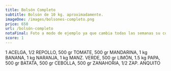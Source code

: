 ```yaml
---
title: Bolsón Completo
subtitle: Bolsón de 10 kg. aproximadamente.
imageOne: /images/bolsones-completo.png
price: 650
url: /bolsón-completo
notaFinal: Foto a modo de ejemplo ya que cambia todas las semanas su contenido.
score: 1
---
```

1 ACELGA, 1/2 REPOLLO, 500 gr TOMATE, 500 gr MANDARINA, 1 kg BANANA, 1 kg NARANJA, 1 kg MANZ. VERDE, 500 gr LIMÓN, 1.5 kg PAPA, 500 gr BATATA, 500 gr CEBOLLA, 500 gr ZANAHORIA, 1/2 ZAP. ANQUITO
